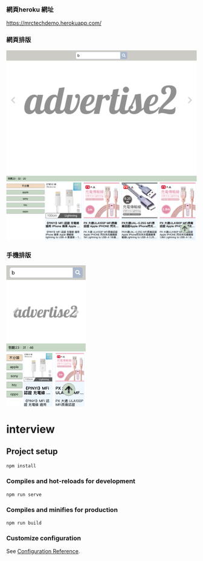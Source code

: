 ### 網頁heroku 網址
https://mrctechdemo.herokuapp.com/
### 網頁排版
![Alt text](pic/奇蹟網頁排版.png)
### 手機排版
![Alt text](pic/奇蹟手機排版.png)


# interview

## Project setup
```
npm install
```

### Compiles and hot-reloads for development
```
npm run serve
```

### Compiles and minifies for production
```
npm run build
```

### Customize configuration
See [Configuration Reference](https://cli.vuejs.org/config/).
